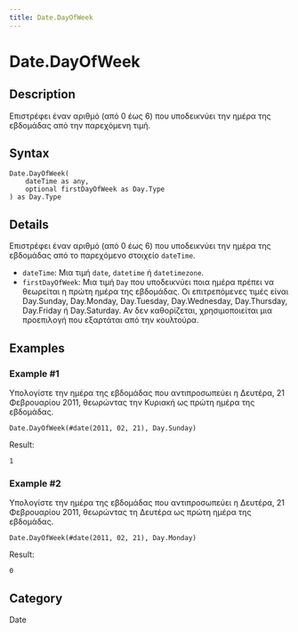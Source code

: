 ```yaml
---
title: Date.DayOfWeek
---
```


# Date.DayOfWeek


## Description

Επιστρέφει έναν αριθμό (από 0 έως 6) που υποδεικνύει την ημέρα της εβδομάδας από την παρεχόμενη τιμή.


## Syntax

```powerquery
Date.DayOfWeek(
    dateTime as any,
    optional firstDayOfWeek as Day.Type
) as Day.Type
```


## Details

Επιστρέφει έναν αριθμό (από 0 έως 6) που υποδεικνύει την ημέρα της εβδομάδας από το παρεχόμενο στοιχείο <code>dateTime</code>.  <ul>        <li><code>dateTime</code>: Μια τιμή <code>date</code>, <code>datetime</code> ή <code>datetimezone</code>.</li>        <li><code>firstDayOfWeek</code>: Μια τιμή <code>Day</code> που υποδεικνύει ποια ημέρα πρέπει να θεωρείται η πρώτη ημέρα της εβδομάδας. Οι επιτρεπόμενες τιμές είναι Day.Sunday, Day.Monday, Day.Tuesday, Day.Wednesday, Day.Thursday, Day.Friday ή Day.Saturday. Αν δεν καθορίζεται, χρησιμοποιείται μια προεπιλογή που εξαρτάται από την κουλτούρα.</li>      </ul>


## Examples

### Example #1 
Υπολογίστε την ημέρα της εβδομάδας που αντιπροσωπεύει η Δευτέρα, 21 Φεβρουαρίου 2011, θεωρώντας την Κυριακή ως πρώτη ημέρα της εβδομάδας.
```powerquery
Date.DayOfWeek(#date(2011, 02, 21), Day.Sunday)
```

Result: 
```powerquery
1
```


### Example #2 
Υπολογίστε την ημέρα της εβδομάδας που αντιπροσωπεύει η Δευτέρα, 21 Φεβρουαρίου 2011, θεωρώντας τη Δευτέρα ως πρώτη ημέρα της εβδομάδας.
```powerquery
Date.DayOfWeek(#date(2011, 02, 21), Day.Monday)
```

Result: 
```powerquery
0
```




## Category
Date
